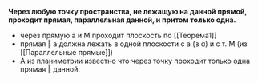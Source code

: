 **Через любую точку пространства, не лежащую на данной прямой, проходит прямая, параллельная данной, и притом только одна.**
* через прямую a и M проходит плоскость по [[Теорема1]]
* прямая ‖ a должна лежать в одной плоскости с a (в ɑ) и с т. M (из [[Параллельные прямые]])
* А из планиметрии известно что через точку проходит только одна прямая ‖ данной.